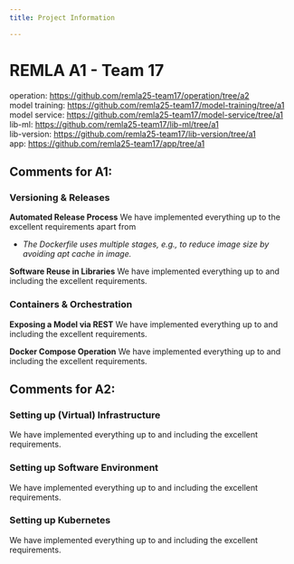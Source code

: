 ```yaml
---
title: Project Information

---
```


# REMLA A1 - Team 17

operation: https://github.com/remla25-team17/operation/tree/a2 \
model training: https://github.com/remla25-team17/model-training/tree/a1 \
model service: https://github.com/remla25-team17/model-service/tree/a1 \
lib-ml: https://github.com/remla25-team17/lib-ml/tree/a1 \
lib-version: https://github.com/remla25-team17/lib-version/tree/a1 \
app: https://github.com/remla25-team17/app/tree/a1 

## Comments for A1:

### Versioning & Releases

**Automated Release Process**
We have implemented everything up to the excellent requirements apart from 
- *The Dockerfile uses multiple stages, e.g., to reduce image size by avoiding apt cache in image.*

**Software Reuse in Libraries**
We have implemented everything up to and including the excellent requirements.

### Containers & Orchestration

**Exposing a Model via REST**
We have implemented everything up to and including the excellent requirements.

**Docker Compose Operation**
We have implemented everything up to and including the excellent requirements.

## Comments for A2:

### Setting up (Virtual) Infrastructure

We have implemented everything up to and including the excellent requirements.

### Setting up Software Environment

We have implemented everything up to and including the excellent requirements.

### Setting up Kubernetes

We have implemented everything up to and including the excellent requirements.
